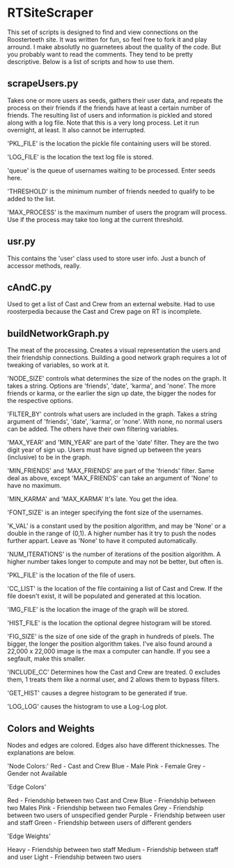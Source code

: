 # RTSiteScraper

This set of scripts is designed to find and view connections on the Roosterteeth site. It was written for fun, so feel free to fork it and play arround. I make absolutly no guarnetees about the quality of the code. But you probably want to read the comments. They tend to be pretty descriptive. Below is a list of scripts and how to use them.

## scrapeUsers.py

Takes one or more users as seeds, gathers their user data, and repeats the process on their friends if the friends have at least a certain number of friends. The resulting list of users and information is pickled and stored along with a log file. Note that this is a very long process. Let it run overnight, at least. It also cannot be interrupted.

'PKL_FILE' is the location the pickle file containing users will be stored.

'LOG_FILE' is the location the text log file is stored.

'queue' is the queue of usernames waiting to be processed. Enter seeds here.

'THRESHOLD' is the minimum number of friends needed to qualify to be added to the list.

'MAX_PROCESS' is the maximum number of users the program will process. Use if the process may take too long at the current threshold.

## usr.py

This contains the 'user' class used to store user info. Just a bunch of accessor methods, really.

## cAndC.py

Used to get a list of Cast and Crew from an external website. Had to use roosterpedia because the Cast and Crew page on RT is incomplete.

## buildNetworkGraph.py

The meat of the processing. Creates a visual representation the users and their friendship connections. Building a good network graph requires a lot of tweaking of variables, so work at it.

'NODE_SIZE' controls what determines the size of the nodes on the graph. It takes a string. Options are 'friends', 'date', 'karma', and 'none'. The more friends or karma, or the earlier the sign up date, the bigger the nodes for the respective options.

'FILTER_BY' controls what users are included in the graph. Takes a string argument of 'friends', 'date', 'karma', or 'none'. With none, no normal users can be added. The others have their own filtering variables.

'MAX_YEAR' and 'MIN_YEAR' are part of the 'date' filter. They are the two digit year of sign up. Users must have signed up between the years (inclusive) to be in the graph.

'MIN_FRIENDS' and 'MAX_FRIENDS' are part of the 'friends' filter. Same deal as above, except 'MAX_FRIENDS' can take an argument of 'None' to have no maximum.

'MIN_KARMA' and 'MAX_KARMA' It's late. You get the idea.

'FONT_SIZE' is an integer specifying the font size of the usernames.

'K_VAL' is a constant used by the position algorithm, and may be 'None' or a double in the range of (0,1). A higher number has it try to push the nodes further appart. Leave as 'None' to have it computed automatically.

'NUM_ITERATIONS' is the number of iterations of the position algorithm. A higher number takes longer to compute and may not be better, but often is.

'PKL_FILE' is the location of the file of users.

'CC_LIST' is the location of the file containing a list of Cast and Crew. If the file doesn't exist, it will be populated and generated at this location.

'IMG_FILE' is the location the image of the graph will be stored.

'HIST_FILE' is the location the optional degree histogram will be stored.

'FIG_SIZE' is the size of one side of the graph in hundreds of pixels. The bigger, the longer the position algorithm takes. I've also found around a 22,000 x 22,000 image is the max a computer can handle. If you see a segfault, make this smaller.

'INCLUDE_CC' Determines how the Cast and Crew are treated. 0 excludes them, 1 treats them like a normal user, and 2 allows them to bypass filters.

'GET_HIST' causes a degree histogram to be generated if true.

'LOG_LOG' causes the histogram to use a Log-Log plot.

## Colors and Weights

Nodes and edges are colored. Edges also have different thicknesses. The explanations are below.

'Node Colors:'
Red     -       Cast and Crew
Blue    -       Male
Pink    -       Female
Grey    -       Gender not Available

'Edge Colors'

Red     -       Friendship between two Cast and Crew
Blue    -       Friendship between two Males
Pink    -       Friendship between two Females
Grey    -       Friendship between two users of unspecified gender
Purple  -       Friendship between user and staff
Green   -       Friendship between users of different genders

'Edge Weights'

Heavy   -       Friendship between two staff
Medium  -       Friendship between staff and user
Light   -       Friendship between two users

